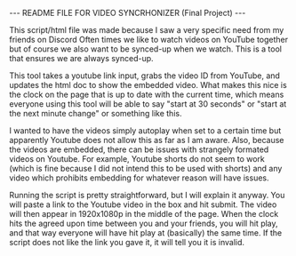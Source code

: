--- README FILE FOR VIDEO SYNCRHONIZER (Final Project) ---

This script/html file was made because I saw a very specific need from my friends on Discord
Often times we like to watch videos on YouTube together but of course we also want to be synced-up when we watch. 
This is a tool that ensures we are always synced-up. 

This tool takes a youtube link input, grabs the video ID from YouTube, and updates the html doc to show the embedded video.
What makes this nice is the clock on the page that is up to date with the current time, which means everyone using this tool will be able to say "start at 30 seconds" or "start at the next minute change" or something like this.

I wanted to have the videos simply autoplay when set to a certain time but apparently Youtube does not allow this as far as I am aware. Also, because the videos are embedded, there can be issues with strangely formated videos on Youtube.
For example, Youtube shorts do not seem to work (which is fine because I did not intend this to be used with shorts) and any video which prohibits embedding for whatever reason will have issues.


Running the script is pretty straightforward, but I will explain it anyway.
You will paste a link to the Youtube video in the box and hit submit. The video will then appear in 1920x1080p in the middle of the page.
When the clock hits the agreed upon time between you and your friends, you will hit play, and that way everyone will have hit play at (basically) the same time.
If the script does not like the link you gave it, it will tell you it is invalid.
